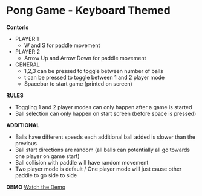 # Pong Game - Keyboard Themed
**Contorls**
- PLAYER 1
  - W and S for paddle movement
- PLAYER 2
  - Arrow Up and Arrow Down for paddle movement
- GENERAL
  - 1,2,3 can be pressed to toggle between number of balls
  - t can be pressed to toggle between 1 and 2 player mode
  - Spacebar to start game (printed on screen)
  
**RULES**
- Toggling 1 and 2 player modes can only happen after a game is started
- Ball selection can only happen on start screen (before space is pressed)

**ADDITIONAL**
- Balls have different speeds each additional ball added is slower than the previous
- Ball start directions are random (all balls can potentially all go towards one player on game start)
- Ball collision with paddle will have random movement
- Two player mode is default / One player mode will just cause other paddle to go side to side

**DEMO**
[Watch the Demo](https://drive.google.com/file/d/1QeZWz-yoKd6Q05i0RcddLBJKlZzAIpbw/view?t=44)
